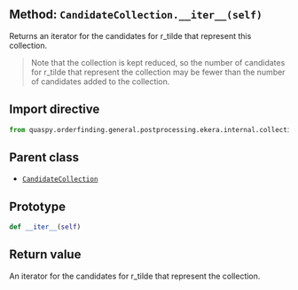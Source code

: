 ## Method: <code>CandidateCollection.\_\_iter\_\_(self)</code>
Returns an iterator for the candidates for r_tilde that represent this collection.

> Note that the collection is kept reduced, so the number of candidates for r_tilde that represent the collection may be fewer than the number of candidates added to the collection.

## Import directive
```python
from quaspy.orderfinding.general.postprocessing.ekera.internal.collection import CandidateCollection
```

## Parent class
- [<code>CandidateCollection</code>](../CandidateCollection.md)

## Prototype
```python
def __iter__(self)
```

## Return value
An iterator for the candidates for r_tilde that represent the collection.


